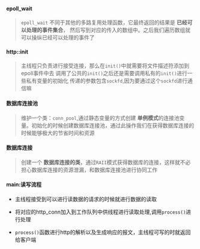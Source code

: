 #### epoll_wait
> `epoll_wait` 不同于其他的多路复用处理函数，它最终返回的结果是 **已经可以处理的事件集合**，
> 然后写到对应的传入的数组中。之后我们遍历数组就可以操纵已经可以处理的事件了

#### http::init
> 主线程只负责进行接受连接，那么在`init()`中就需要将文件描述符添加到epoll事件中去
> 调用了公共的`init()`之后还是需要调用私有的`init()`进行一些私有变量的初始化
> 传递的参数包含`sockfd`,因为要通过这个`sockfd`进行通信嘛

#### 数据库连接池

> 维护一个类：`conn_pool`,通过静态变量的方式创建 **单例模式**的连接池变量。初始化的时候创建数据库连接池，通过此操作我们在获得数据库连接的时候能够极大的节省时间和资源

#### 数据库连接

> 创建一个 **数据库连接的类**，通过`RAII`模式获得数据库的连接，这样就不必担心数据库连接的资源泄漏，和数据库连接池进行协同工作


#### main:读写流程

- 主线程接受到可以进行读数据的请求的时候就进行数据的读取

- 将对应的http_conn加入到工作队列中供线程进行读取处理,调用`process()`进行处理

- `process()`函数进行http的解析以及生成响应的报文，主线程可写的时就返回给客户端